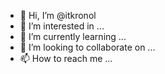 - 👋 Hi, I’m @itkronol
- 👀 I’m interested in ...
- 🌱 I’m currently learning ...
- 💞️ I’m looking to collaborate on ...
- 📫 How to reach me ...

<!---
itkronol/itkronol is a ✨ special ✨ repository because its `README.md` (this file) appears on your GitHub profile.
You can click the Preview link to take a look at your changes.
--->
